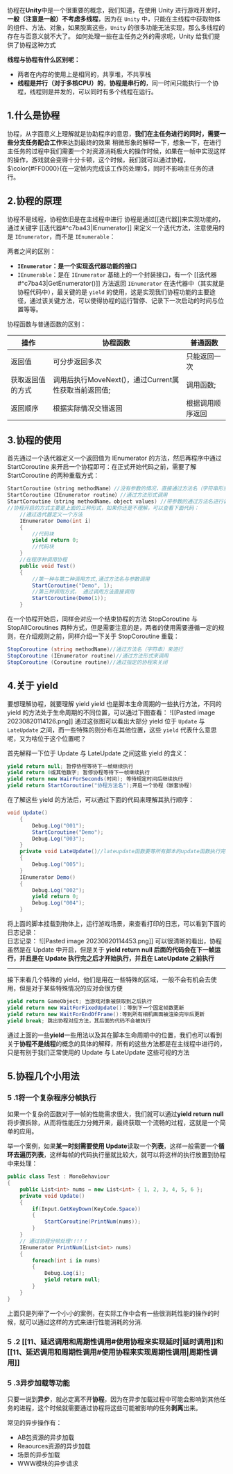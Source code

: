 协程在**Unity**中是一个很重要的概念，我们知道，在使用 Unity 进行游戏开发时，**一般（注意是一般）不考虑多线程**，因为在 `Unity` 中，只能在主线程中获取物体的组件、方法、对象，如果脱离这些，`Unity` 的很多功能无法实现，那么多线程的存在与否意义就不大了。
如何处理一些在主任务之外的需求呢，Unity 给我们提供了协程这种方式

**线程与协程有什么区别呢：**
- 两者在内存的使用上是相同的，共享堆，不共享栈
- **线程是并行（对于多核CPU）的**，**协程是串行的**，同一时间只能执行一个协程，线程则是并发的，可以同时有多个线程在运行。

## 1.什么是协程
协程，从字面意义上理解就是协助程序的意思，**我们在主任务进行的同时，需要一些分支任务配合工作**来达到最终的效果
稍微形象的解释一下，想象一下，在进行主任务的过程中我们需要一个对资源消耗极大的操作时候，如果在一帧中实现这样的操作，游戏就会变得十分卡顿，这个时候，我们就可以通过协程，$\color{#FF0000}{在一定帧内完成该工作的处理}$，同时不影响主任务的进行。
## 2.协程的原理
协程不是线程，协程依旧是在主线程中进行
协程是通过[[迭代器]]来实现功能的，通过关键字 [[迭代器#^c7ba43|IEnumerator]]  来定义一个迭代方法，注意使用的是 `IEnumerator`，而不是 `IEnumerable`：

两者之间的区别：
- **`IEnumerator`：是一个实现迭代器功能的接口**
- `IEnumerable`：是在 `IEnumerator` 基础上的一个封装接口，有一个 [[迭代器#^c7ba43|GetEnumerator()]]  方法返回 `IEnumerator` 
在迭代器中（其实就是协程代码中），最关键的是 `yield` 的使用，这是实现我们协程功能的主要途径，通过该关键方法，可以使得协程的运行暂停、记录下一次启动的时间与位置等等。

协程函数与普通函数的区别：

|操作|协程函数|普通函数|
|---|---|---|
|返回值|可分步返回多次|只能返回一次|
|获取返回值的方式|调用后执行MoveNext()，通过Current属性获取当前返回值;|调用函数;|
|返回顺序|根据实际情况交错返回|根据调用顺序返回|

## 3.协程的使用
首先通过一个迭代器定义一个返回值为 IEnumerator 的方法，然后再程序中通过 StartCoroutine 来开启一个协程即可：在正式开始代码之前，需要了解 StartCoroutine 的两种重载方式：
```csharp
StartCoroutine（string methodName）//没有参数的情况，直接通过方法名（字符串形式）来开启协程
StartCoroutine（IEnumerator routine）//通过方法形式调用
StartCoroutine（string methodName，object values) //带参数的通过方法名进行调用
//协程开启的方式主要是上面的三种形式，如果你还是不理解，可以查看下面代码：
 	//通过迭代器定义一个方法
 	IEnumerator Demo(int i)
    {
        //代码块
        yield return 0; 
		//代码块
    }
    //在程序种调用协程
    public void Test()
    {
        //第一种与第二种调用方式,通过方法名与参数调用
        StartCoroutine("Demo", 1);
        //第三种调用方式， 通过调用方法直接调用
        StartCoroutine(Demo(1));
    }
```
在一个协程开始后，同样会对应一个结束协程的方法 StopCoroutine 与 StopAllCoroutines 两种方式，但是需要注意的是，两者的使用需要遵循一定的规则，在介绍规则之前，同样介绍一下关于 StopCoroutine 重载：
```csharp
StopCoroutine (string methodName)//通过方法名（字符串）来进行
StopCoroutine (IEnumerator routine)//通过方法形式来调用
StopCoroutine (Coroutine routine)//通过指定的协程来关闭
```
## 4.关于 yield
要想理解协程，就要理解 yield
yield 也是脚本生命周期的一些执行方法，不同的 yield 的方法处于生命周期的不同位置，可以通过下图查看：
![[Pasted image 20230820114126.png]]
通过这张图可以看出大部分 yield 位于 `Update` 与 `LateUpdate` 之间，而一些特殊的则分布在其他位置，这些 `yield` 代表什么意思呢，又为啥位于这个位置呢？

首先解释一下位于 Update 与 LateUpdate 之间这些 yield 的含义：
```csharp
yield return null; 暂停协程等待下一帧继续执行
yield return 0或其他数字; 暂停协程等待下一帧继续执行
yield return new WairForSeconds(时间); 等待规定时间后继续执行
yield return StartCoroutine("协程方法名");开启一个协程（嵌套协程)
```
在了解这些 yield 的方法后，可以通过下面的代码来理解其执行顺序：
```csharp
void Update()
    {
        Debug.Log("001");
        StartCoroutine("Demo");
        Debug.Log("003");
    }
    private void LateUpdate()//lateupdate函数要等所有脚本的update函数执行完才能执行
    {
        Debug.Log("005");
    }
    IEnumerator Demo()
    {
        Debug.Log("002");
        yield return 0;
        Debug.Log("004");
    }
```
将上面的脚本挂载到物体上，运行游戏场景，来查看打印的日志，可以看到下面的日志记录：  
日志记录：
![[Pasted image 20230820114453.png]]
可以很清晰的看出，协程虽然是在 Update 中开启，但是关于  **yield return null 后面的代码会在下一帧运行，并且是在 Update 执行完之后才开始执行，并且在 LateUpdate 之前执行**

---

接下来看几个特殊的 yield，他们是用在一些特殊的区域，一般不会有机会去使用，但是对于某些特殊情况的应对会很方便
```csharp
yield return GameObject; 当游戏对象被获取到之后执行
yield return new WaitForFixedUpdate()：等到下一个固定帧数更新
yield return new WaitForEndOfFrame():等到所有相机画面被渲染完毕后更新
yield break; 跳出协程对应方法，其后面的代码不会被执行
```
通过上面的一些**yield**一些用法以及其在脚本生命周期中的位置，我们也可以看到关于**协程不是线程**的概念的具体的解释，所有的这些方法都是在主线程中进行的，只是有别于我们正常使用的 Update 与 LateUpdate 这些可视的方法
## 5.协程几个小用法
### 5 .1将一个复杂程序分帧执行
如果一个复杂的函数对于一帧的性能需求很大，我们就可以通过**yield return null**将步骤拆除，从而将性能压力分摊开来，最终获取一个流畅的过程，这就是一个简单的应用。

举一个案例，如果**某一时刻需要使用 Update**读取一个**列表**，这样一般需要一个**循环去遍历列表**，这样每帧的代码执行量就比较大，就可以将这样的执行放置到协程中来处理：
```csharp
public class Test : MonoBehaviour
{
    public List<int> nums = new List<int> { 1, 2, 3, 4, 5, 6 };
    private void Update()
    {
        if(Input.GetKeyDown(KeyCode.Space))
        {
            StartCoroutine(PrintNum(nums));
        }
    }
	// 通过协程分帧处理!!!!！
    IEnumerator PrintNum(List<int> nums)
    {
        foreach(int i in nums)
        {
            Debug.Log(i);
            yield return null;
        }
    }
}
```
上面只是列举了一个小小的案例，在实际工作中会有一些很消耗性能的操作的时候，就可以通过这样的方式来进行性能消耗的分消.

### 5 .2 [[11、延迟调用和周期性调用#使用协程来实现延时|延时调用]]和[[11、延迟调用和周期性调用#使用协程来实现周期性调用|周期性调用]]
### 5 .3异步加载等功能
只要一说到**异步**，就必定离不开**协程**，因为在异步加载过程中可能会影响到其他任务的进程，这个时候就需要通过协程将这些可能被影响的任务**剥离**出来。

常见的异步操作有：
- AB包资源的异步加载
- Reaources资源的异步加载
- 场景的异步加载
- WWW模块的异步请求